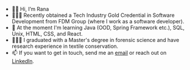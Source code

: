 - 👋🏽 Hi, I’m Rana
- 👩🏽‍💻 Recently obtained a Tech Industry Gold Credential in Software Development from FDM Group (where I work as a software developer).
- 🌱 At the moment I'm learning Java (OOD, Spring Framework etc.), SQL, Unix, HTML, CSS, and React.
- 👩🏽‍🎓 I graduated with a Master's degree in forensic science and have research experience in textile conservation.
- 📫 If you want to get in touch, send me an [email](ranatasalem@gmail.com) or reach out on [LinkedIn](https://www.linkedin.com/in/ranatasalem/).

